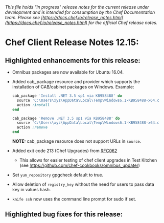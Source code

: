 *This file holds "in progress" release notes for the current release under development and is intended for consumption by the Chef Documentation team.
Please see [https://docs.chef.io/release_notes.html](https://docs.chef.io/release_notes.html) for the official Chef release notes.*

# Chef Client Release Notes 12.15:

## Highlighted enhancements for this release:

* Omnibus packages are now available for Ubuntu 16.04.

* Added cab_package resource and provider which supports the installation of CAB/cabinet packages on Windows. Example:

  ```ruby
  cab_package 'Install .NET 3.5 sp1 via KB958488' do
    source 'C:\Users\xyz\AppData\Local\Temp\Windows6.1-KB958488-x64.cab'
    action :install
  end

  cab_package 'Remove .NET 3.5 sp1 via KB958488' do
    source 'C:\Users\xyz\AppData\Local\Temp\Windows6.1-KB958488-x64.cab'
    action :remove
  end
  ```
  **NOTE:** cab_package resource does not support URLs in `source`.

* Added exit code 213 (Chef Upgrades) from [RFC062](https://github.com/chef/chef-rfc/blob/master/rfc062-exit-status.md)
  * This allows for easier testing of chef client upgrades in Test Kitchen (see https://github.com/chef-cookbooks/omnibus_updater)

* Set `yum_repository` gpgcheck default to true.

* Allow deletion of `registry_key` without the need for users to pass data key in values hash.

* `knife ssh` now uses the command line prompt for sudo if set.

## Highlighted bug fixes for this release:

